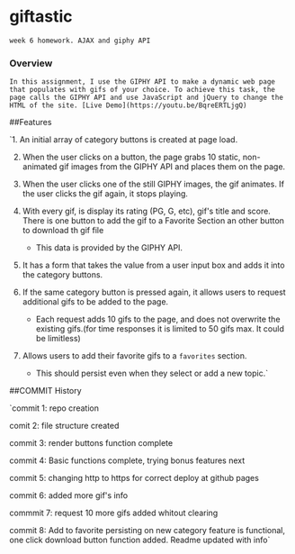 # giftastic
`week 6 homework. AJAX and giphy API`

### Overview

`In this assignment, I use the GIPHY API to make a dynamic web page that populates with gifs of your choice. To achieve this task, the page calls the GIPHY API and use JavaScript and jQuery to change the HTML of the site.
[Live Demo](https://youtu.be/BqreERTLjgQ)`

##Features

`1. An initial array of  category buttons is created at page load.
   
2. When the user clicks on a button, the page  grabs 10 static, non-animated gif images from the GIPHY API and places them on the page.

3. When the user clicks one of the still GIPHY images, the gif animates. If the user clicks the gif again, it stops playing.

4. With every gif, is display its rating (PG, G, etc), gif's title and score. There is one button to add the gif to a Favorite Section an other button to download th gif file
   * This data is provided by the GIPHY API.
   
5. It has a form that takes the value from a user input box and adds it into the category buttons. 

6. If the same category button is pressed again, it allows users to request additional gifs to be added to the page.
   * Each request adds 10 gifs to the page, and does not  overwrite the existing gifs.(for time responses it is limited to 50 gifs max. It could be limitless)

7. Allows users to add their favorite gifs to a `favorites` section.
   * This should persist even when they select or add a new topic.`
   


##COMMIT History

`commit 1:
repo creation

comit 2:
file structure created

commit 3:
render buttons function complete

commit 4:
Basic functions complete, trying bonus features next

commit 5:
changing http to https for correct deploy at github pages

commit 6:
added more gif's info

commmit 7:
request 10 more gifs added whitout clearing

commit 8:
Add to favorite persisting on new category feature is functional, one click download button function added. Readme updated with info`
